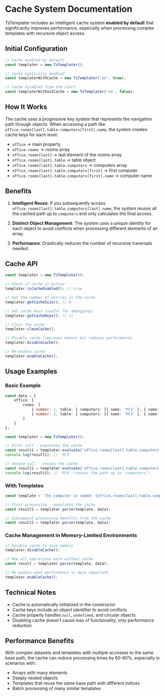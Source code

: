 # Cache System Documentation

TsTemplater includes an intelligent cache system **enabled by default** that significantly improves performance, especially when processing complex templates with recursive object access.

## Initial Configuration

```typescript
// Cache enabled by default
const templater = new TsTemplater();

// Cache explicitly enabled  
const templaterWithCache = new TsTemplater('en', true);

// Cache disabled from the start
const templaterWithoutCache = new TsTemplater('en', false);
```

## How It Works

The cache uses a progressive key system that represents the navigation path through objects. When accessing a path like `office.rooms[last].table.computers[first].name`, the system creates cache keys for each level:

- `office` → main property
- `office.rooms` → rooms array
- `office.rooms[last]` → last element of the rooms array  
- `office.rooms[last].table` → table object
- `office.rooms[last].table.computers` → computers array
- `office.rooms[last].table.computers[first]` → first computer
- `office.rooms[last].table.computers[first].name` → computer name

## Benefits

1. **Intelligent Reuse**: If you subsequently access `office.rooms[last].table.computers[last].name`, the system reuses all the cached path up to `computers` and only calculates the final access.

2. **Distinct Object Management**: The system uses a unique identity for each object to avoid conflicts when processing different elements of an array.

3. **Performance**: Drastically reduces the number of recursive traversals needed.

## Cache API

```typescript
const templater = new TsTemplater();

// Check if cache is active
templater.isCacheEnabled(); // true

// Get the number of entries in the cache
templater.getCacheSize(); // 0

// Get cache keys (useful for debugging)
templater.getCacheKeys(); // []

// Clear the cache
templater.cleanCache();

// Disable cache (improves memory but reduces performance)
templater.disableCache();

// Re-enable cache
templater.enableCache();
```

## Usage Examples

### Basic Example
```typescript
const data = {
    office: {
        rooms: [
            { number: 1, table: { computers: [{ name: 'PC1' }, { name: 'PC2' }] } },
            { number: 2, table: { computers: [{ name: 'PC3' }, { name: 'PC4' }] } }
        ]
    }
};

const templater = new TsTemplater();

// First call - populates the cache
const result1 = templater.evaluate('office.rooms[last].table.computers[first].name', data);
console.log(result1); // 'PC3'

// Second call - reuses the cache
const result2 = templater.evaluate('office.rooms[last].table.computers[last].name', data);
console.log(result2); // 'PC4' (reuses the path up to 'computers')
```

### With Templates
```typescript
const template = 'The computer is named: {office.rooms[last].table.computers[first].name}';

// First processing - populates the cache
const result1 = templater.parse(template, data);

// Subsequent processing benefits from the cache
const result2 = templater.parse(template, data);
```

### Cache Management in Memory-Limited Environments
```typescript
// Disable cache to save memory
templater.disableCache();

// Now all operations work without cache
const result = templater.parse(template, data);

// Re-enable when performance is more important
templater.enableCache();
```

## Technical Notes

- Cache is automatically initialized in the constructor
- Cache keys include an object identifier to avoid conflicts
- Cache properly handles `null`, `undefined`, and circular objects
- Disabling cache doesn't cause loss of functionality, only performance reduction

## Performance Benefits

With complex datasets and templates with multiple accesses to the same base path, the cache can reduce processing times by 60-80%, especially in scenarios with:

- Arrays with many elements
- Deeply nested objects
- Templates that reuse the same base path with different indices
- Batch processing of many similar templates
